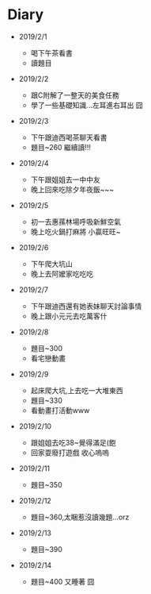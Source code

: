 # Diary

* 2019/2/1
  * 喝下午茶看書
  * 讀題目
  
* 2019/2/2
  * 跟C附解了一整天的美食任務
  * 學了一些基礎知識...左耳進右耳出 囧
  
* 2019/2/3
  * 下午跟迪西喝茶聊天看書
  * 題目~260 繼續讀!!!
  
* 2019/2/4
  * 下午跟姐姐去一中中友
  * 晚上回來吃除夕年夜飯~~~
    
* 2019/2/5
  * 初一去惠蓀林場呼吸新鮮空氣
  * 晚上吃火鍋打麻將 小贏旺旺~
  
* 2019/2/6
  * 下午爬大坑山
  * 晚上去阿嬤家吃吃吃
  
* 2019/2/7
  * 下午跟迪西還有她表妹聊天討論事情
  * 晚上跟小元元去吃萬客什
  
* 2019/2/8
  * 題目~300 
  * 看宅戀動畫
  
* 2019/2/9
  * 起床爬大坑,上去吃一大堆東西
  * 題目~330
  * 看動畫打活動www
  
* 2019/2/10
  * 跟姐姐去吃38~覺得滿足(飽
  * 回家耍廢打遊戲 收心嗚嗚
  
* 2019/2/11
  * 題目~350
  
* 2019/2/12
  * 題目~360,太睏惹沒讀幾題...orz
  
* 2019/2/13
  * 題目~390
  
* 2019/2/14
  * 題目~400 又睡著 囧
